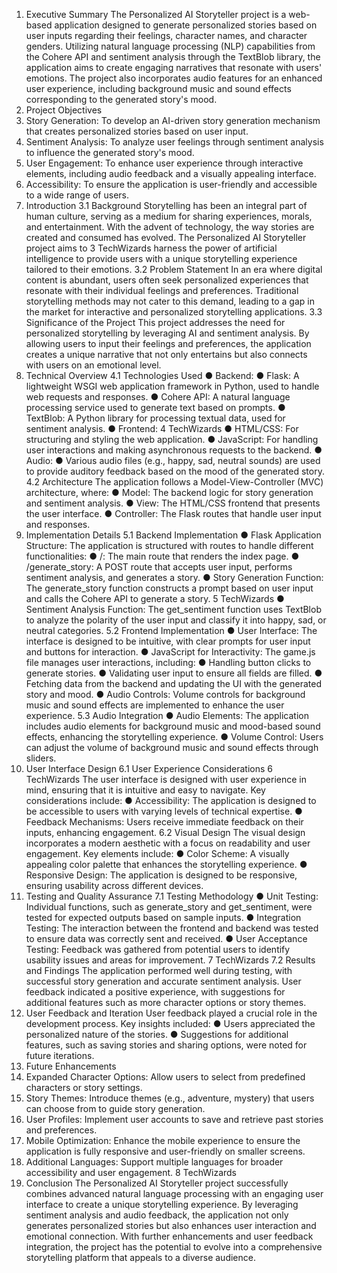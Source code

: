 1. Executive Summary
The Personalized AI Storyteller project is a web-based application designed to generate
personalized stories based on user inputs regarding their feelings, character names,
and character genders. Utilizing natural language processing (NLP) capabilities from the
Cohere API and sentiment analysis through the TextBlob library, the application aims to
create engaging narratives that resonate with users' emotions. The project also
incorporates audio features for an enhanced user experience, including background
music and sound effects corresponding to the generated story's mood.
2. Project Objectives
1. Story Generation: To develop an AI-driven story generation mechanism that
creates personalized stories based on user input.
2. Sentiment Analysis: To analyze user feelings through sentiment analysis to
influence the generated story's mood.
3. User Engagement: To enhance user experience through interactive elements,
including audio feedback and a visually appealing interface.
4. Accessibility: To ensure the application is user-friendly and accessible to a wide
range of users.
3. Introduction
3.1 Background
Storytelling has been an integral part of human culture, serving as a medium for sharing
experiences, morals, and entertainment. With the advent of technology, the way stories
are created and consumed has evolved. The Personalized AI Storyteller project aims to
3
TechWizards
harness the power of artificial intelligence to provide users with a unique storytelling
experience tailored to their emotions.
3.2 Problem Statement
In an era where digital content is abundant, users often seek personalized experiences
that resonate with their individual feelings and preferences. Traditional storytelling
methods may not cater to this demand, leading to a gap in the market for interactive and
personalized storytelling applications.
3.3 Significance of the Project
This project addresses the need for personalized storytelling by leveraging AI and
sentiment analysis. By allowing users to input their feelings and preferences, the
application creates a unique narrative that not only entertains but also connects with
users on an emotional level.
4. Technical Overview
4.1 Technologies Used
● Backend:
● Flask: A lightweight WSGI web application framework in Python, used to
handle web requests and responses.
● Cohere API: A natural language processing service used to generate text
based on prompts.
● TextBlob: A Python library for processing textual data, used for sentiment
analysis.
● Frontend:
4
TechWizards
● HTML/CSS: For structuring and styling the web application.
● JavaScript: For handling user interactions and making asynchronous
requests to the backend.
● Audio:
● Various audio files (e.g., happy, sad, neutral sounds) are used to provide
auditory feedback based on the mood of the generated story.
4.2 Architecture
The application follows a Model-View-Controller (MVC) architecture, where:
● Model: The backend logic for story generation and sentiment analysis.
● View: The HTML/CSS frontend that presents the user interface.
● Controller: The Flask routes that handle user input and responses.
5. Implementation Details
5.1 Backend Implementation
● Flask Application Structure: The application is structured with routes to handle
different functionalities:
● /: The main route that renders the index page.
● /generate_story: A POST route that accepts user input, performs
sentiment analysis, and generates a story.
● Story Generation Function: The generate_story function constructs a prompt
based on user input and calls the Cohere API to generate a story.
5
TechWizards
● Sentiment Analysis Function: The get_sentiment function uses TextBlob to
analyze the polarity of the user input and classify it into happy, sad, or neutral
categories.
5.2 Frontend Implementation
● User Interface: The interface is designed to be intuitive, with clear prompts for
user input and buttons for interaction.
● JavaScript for Interactivity: The game.js file manages user interactions,
including:
● Handling button clicks to generate stories.
● Validating user input to ensure all fields are filled.
● Fetching data from the backend and updating the UI with the generated
story and mood.
● Audio Controls: Volume controls for background music and sound effects are
implemented to enhance the user experience.
5.3 Audio Integration
● Audio Elements: The application includes audio elements for background music
and mood-based sound effects, enhancing the storytelling experience.
● Volume Control: Users can adjust the volume of background music and sound
effects through sliders.
6. User Interface Design
6.1 User Experience Considerations
6
TechWizards
The user interface is designed with user experience in mind, ensuring that it is intuitive
and easy to navigate. Key considerations include:
● Accessibility: The application is designed to be accessible to users with varying
levels of technical expertise.
● Feedback Mechanisms: Users receive immediate feedback on their inputs,
enhancing engagement.
6.2 Visual Design
The visual design incorporates a modern aesthetic with a focus on readability and user
engagement. Key elements include:
● Color Scheme: A visually appealing color palette that enhances the storytelling
experience.
● Responsive Design: The application is designed to be responsive, ensuring
usability across different devices.
7. Testing and Quality Assurance
7.1 Testing Methodology
● Unit Testing: Individual functions, such as generate_story and get_sentiment,
were tested for expected outputs based on sample inputs.
● Integration Testing: The interaction between the frontend and backend was
tested to ensure data was correctly sent and received.
● User Acceptance Testing: Feedback was gathered from potential users to identify
usability issues and areas for improvement.
7
TechWizards
7.2 Results and Findings
The application performed well during testing, with successful story generation and
accurate sentiment analysis. User feedback indicated a positive experience, with
suggestions for additional features such as more character options or story themes.
8. User Feedback and Iteration
User feedback played a crucial role in the development process. Key insights included:
● Users appreciated the personalized nature of the stories.
● Suggestions for additional features, such as saving stories and sharing options,
were noted for future iterations.
9. Future Enhancements
1. Expanded Character Options: Allow users to select from predefined characters or
story settings.
2. Story Themes: Introduce themes (e.g., adventure, mystery) that users can
choose from to guide story generation.
3. User Profiles: Implement user accounts to save and retrieve past stories and
preferences.
4. Mobile Optimization: Enhance the mobile experience to ensure the application is
fully responsive and user-friendly on smaller screens.
5. Additional Languages: Support multiple languages for broader accessibility and
user engagement.
8
TechWizards
10. Conclusion
The Personalized AI Storyteller project successfully combines advanced natural
language processing with an engaging user interface to create a unique storytelling
experience. By leveraging sentiment analysis and audio feedback, the application not
only generates personalized stories but also enhances user interaction and emotional
connection. With further enhancements and user feedback integration, the project has
the potential to evolve into a comprehensive storytelling platform that appeals to a
diverse audience.
